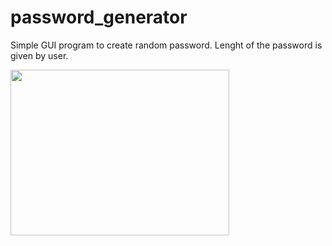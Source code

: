 # password_generator

Simple GUI program to create random password. Lenght of the password is given by user.

<img src="https://user-images.githubusercontent.com/104318709/166215087-66ec0d5f-ee0a-45d5-9a7a-dd0ee588b52f.png" width="350" height="265">


